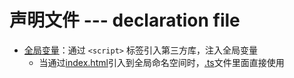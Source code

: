 # 声明文件 --- declaration file

- <a href="./static/public.js">全局变量</a>：通过 `<script>` 标签引入第三方库，注入全局变量
  + 当通过<a href="./src/index.html">index.html</a>引入到全局命名空间时，<a href="./src/use-global.ts">.ts</a>文件里面直接使用

